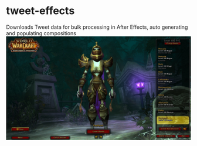 # tweet-effects
Downloads Tweet data for bulk processing in After Effects, auto generating and populating compositions
![charselect.jpg](charselect.jpg)